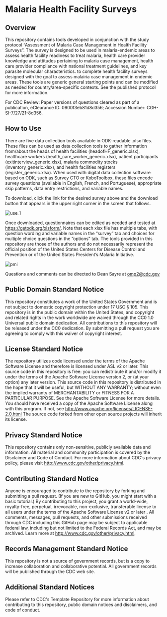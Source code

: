 # Malaria Health Facility Surveys
## Overview
This repository contains tools developed in conjunction with the study protocol “Assessment of Malaria Case Management in Health Facility Surveys”.  The survey is designed to be used in malaria-endemic areas to assess health facility readiness to treat malaria, health care provider knowledge and attitudes pertaining to malaria case management, health care provider compliance with national treatment guidelines, and key parasite molecular characteristics.  to complete health facility surveys  designed with the goal to assess malairia case management in endemic areas. These tools are generic general starting points and can be modified as needed for country/area-specific contexts. See the published protocol for more information.

For CDC Review: Paper versions of questions cleared as part of a publication, eClearance ID: 0900f3eb81d8d356; Accession Number: CGH-SI-7/27/21-8d356.

## How to Use
There are five data collection tools available in ODK-readable .xlsx files. These files can be used as data collection tools to gather information from/about the heads of health facilities (headofHF_generic.xlsx), healthcare workers (health_care_worker_generic.xlsx), patient participants (exitinterview_generic.xlsx), malaria commodity stocks (inventory_generic.xlsx), and health facilities registers (register_generic.xlsx). When used with digital data collection software based on ODK, such as Survey CTO or KoboToolbox, these files encode survey questions (available in English, French, and Portuguese), appropriate skip patterns, data entry restrictions, and variable names. 

To download, click the link for the desired survey above and the download button that appears in the upper right corner in the screen that follows. 

![use_1](https://user-images.githubusercontent.com/70215345/162855683-b4af580a-8379-4046-879b-18dcb7b48732.png)

Once downloaded, questionnaires can be edited as needed and tested at https://getodk.org/xlsform/. Note that each xlsx file has multiple tabs, with question wording and variable names in the “survey” tab and choices for multiple choice questions in the “options” tab. 
The tools provided in this repository are those of the authors and do not necessarily represent the official position of the United States Centers for Disease Control and Prevention or of the United States President’s Malaria Initiative.

![pmi](https://user-images.githubusercontent.com/70215345/162855750-d54ca862-62e7-47ee-aa75-9ecfed466f8f.png)

Questions and comments can be directed to Dean Sayre at omp2@cdc.gov

 ## Public Domain Standard Notice
This repository constitutes a work of the United States Government and is not subject to domestic copyright protection under 17 USC § 105. This repository is in the public domain within the United States, and copyright and related rights in the work worldwide are waived through the CC0 1.0 Universal public domain dedication. All contributions to this repository will be released under the CC0 dedication. By submitting a pull request you are agreeing to comply with this waiver of copyright interest.
## License Standard Notice
The repository utilizes code licensed under the terms of the Apache Software License and therefore is licensed under ASL v2 or later.
This source code in this repository is free: you can redistribute it and/or modify it under the terms of the Apache Software License version 2, or (at your option) any later version.
This source code in this repository is distributed in the hope that it will be useful, but WITHOUT ANY WARRANTY; without even the implied warranty of MERCHANTABILITY or FITNESS FOR A PARTICULAR PURPOSE. See the Apache Software License for more details.
You should have received a copy of the Apache Software License along with this program. If not, see http://www.apache.org/licenses/LICENSE-2.0.html
The source code forked from other open source projects will inherit its license.
## Privacy Standard Notice
This repository contains only non-sensitive, publicly available data and information. All material and community participation is covered by the Disclaimer and Code of Conduct. For more information about CDC's privacy policy, please visit http://www.cdc.gov/other/privacy.html.
## Contributing Standard Notice
Anyone is encouraged to contribute to the repository by forking   and submitting a pull request. (If you are new to GitHub, you might start with a basic tutorial.) By contributing to this project, you grant a world-wide, royalty-free, perpetual, irrevocable, non-exclusive, transferable license to all users under the terms of the Apache Software License v2 or later  .
All comments, messages, pull requests, and other submissions received through CDC including this GitHub page may be subject to applicable federal law, including but not limited to the Federal Records Act, and may be archived. Learn more at http://www.cdc.gov/other/privacy.html.
## Records Management Standard Notice
This repository is not a source of government records, but is a copy to increase collaboration and collaborative potential. All government records will be published through the CDC web site.
## Additional Standard Notices
Please refer to CDC's Template Repository for more information about contributing to this repository, public domain notices and disclaimers, and code of conduct.
